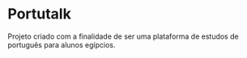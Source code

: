 # Portutalk
 Projeto criado com a finalidade de ser uma plataforma de estudos de português para alunos egípcios.
